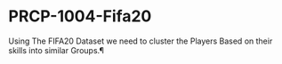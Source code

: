 # PRCP-1004-Fifa20
Using The FIFA20 Dataset we need to cluster the Players Based on their skills into similar Groups.¶
